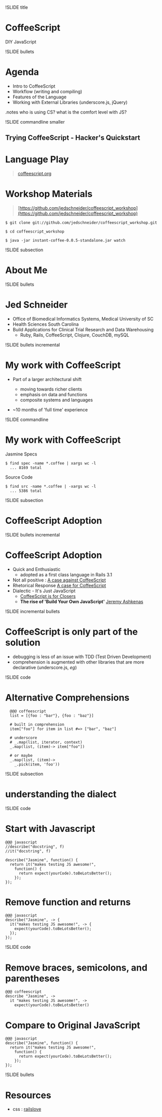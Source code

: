 !SLIDE title
# CoffeeScript #
DIY JavaScript

!SLIDE bullets
# Agenda #

* Intro to CoffeeScript
* Workflow (writing and compiling)
* Features of the Language
* Working with External Libraries (underscore.js, jQuery)

.notes who is using CS? what is the comfort level with JS?

!SLIDE commandline smaller
## Trying CoffeeScript - Hacker's Quickstart ##

# Language Play #

> [coffeescript.org](http://coffeescript.org)

# Workshop Materials #
> [https://github.com/jedschneider/coffeescript_workshop](https://github.com/jedschneider/coffeescript_workshop)

    $ git clone git://github.com/jedschneider/coffeescript_workshop.git
    
    $ cd coffeescript_workshop
    
    $ java -jar instant-coffee-0.0.5-standalone.jar watch

!SLIDE subsection

# About Me #

!SLIDE bullets

# Jed Schneider #
* Office of Biomedical Informatics Systems, Medical University of SC
* Health Sciences South Carolina
* Build Applications for Clinical Trial Research and Data Warehousing 
  * Ruby, Rails, CoffeeScript, Clojure, CouchDB, mySQL

!SLIDE bullets incremental
# My work with CoffeeScript #
* Part of a larger architectural shift
  * moving towards richer clients
  * emphasis on data and functions
  * composite systems and languages

* ~10 months of 'full time' experience

!SLIDE commandline
# My work with CoffeeScript #

Jasmine Specs

    $ find spec -name *.coffee | xargs wc -l
      ... 8169 total

Source Code

    $ find src -name *.coffee | -xargs wc -l
      ... 5386 total

!SLIDE subsection
# CoffeeScript Adoption #

!SLIDE bullets incremental
# CoffeeScript Adoption #

* Quick and Enthusiastic
  * adopted as a first class language in Rails 3.1
* Not all positive : [A case against CoffeeScript](http://ryanflorence.com/2011/2012/case-against-coffeescript/)
* Rhetorical Response [A case for CoffeeScript](http://www.codethinked.com/a-case-for-using-coffeescript)
* Dialectic - It's Just JavaScript
  * [CoffeeScript is for Closers](http://userinexperience.com/?p=732)
  * **The rise of 'Build Your Own JavaScript'** [Jeremy Ashkenas](http://www.infoq.com/presentations/CoffeeScript)

!SLIDE incremental bullets
# CoffeeScript is only part of the solution #
  * debugging is less of an issue with TDD (Test Driven Development)
  * comprehension is augmented with other libraries that are more declarative (underscore.js, _eg_)

!SLIDE code
# Alternative Comprehensions

      @@@ coffeescript
      list = [{foo : "bar"}, {foo : "baz"}]
      
      # built in comprehension 
      item["foo"] for item in list #=> ["bar", "baz"]
      
      # underscore
      # _.map(list, iterator, context)
      _.map(list, (item)-> item["foo"])
      
      # or maybe
      _.map(list, (item)->
        _.pick(item, 'foo'))

!SLIDE subsection
# understanding the dialect

!SLIDE code
# Start with Javascript

    @@@ javascript
    //describe("docstring", f)
    //it("docstring", f)

    describe("Jasmine", function() {
      return it("makes testing JS awesome!",
        function() {
          return expect(yourCode).toBeLotsBetter();
        });
    });

# Remove function and returns
    @@@ javascript
    describe("Jasmine", -> {
      it("makes testing JS awesome!", -> {
        expect(yourCode).toBeLotsBetter();
      });
    });

!SLIDE code
# Remove braces, semicolons, and parentheses
    @@@ coffeescript
    describe "Jasmine", ->
      it "makes testing JS awesome!", ->
        expect(yourCode).toBeLotsBetter()

# Compare to Original JavaScript
    @@@ javascript
    describe("Jasmine", function() {
      return it("makes testing JS awesome!",
        function() {
          return expect(yourCode).toBeLotsBetter();
        });
    });

!SLIDE bullets

# Resources #

* css : [railslove](http://github.com/railslove)